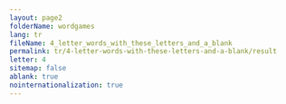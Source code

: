 ```yaml
---
layout: page2
folderName: wordgames
lang: tr
fileName: 4_letter_words_with_these_letters_and_a_blank
permalink: tr/4-letter-words-with-these-letters-and-a-blank/result
letter: 4
sitemap: false
ablank: true
nointernationalization: true
---
```

